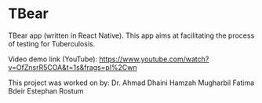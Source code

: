 # TBear
TBear app (written in React Native).
This app aims at facilitating the process of testing for Tuberculosis.

Video demo link (YouTube): https://www.youtube.com/watch?v=OfZnsrR5COA&t=1s&frags=pl%2Cwn

This project was worked on by:
Dr. Ahmad Dhaini
Hamzah Mugharbil
Fatima Bdeir
Estephan Rostum
